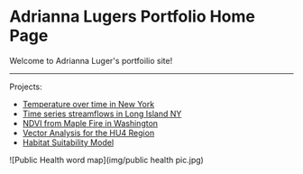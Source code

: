 # Adrianna Lugers Portfolio Home Page

Welcome to Adrianna Luger's portfoilio site!

***

Projects:
  * [Temperature over time in New York](https://adriannaluger.github.io/notebooks/ny-temp.html)
  * [Time series streamflows in Long Island NY](https://adriannaluger.github.io/notebooks/timeseries-ny.html)
  * [NDVI from Maple Fire in Washington](http://adriannaluger.github.io/notebooks/ndvi_maple_fire.html)
  * [Vector Analysis for the HU4 Region](http://adriannaluger.github.io/notebooks/vector.html)
  * [Habitat Suitability Model](http://adriannaluger.github.io/notebooks/Final(2).html)

![Public Health word map](img/public health pic.jpg)


